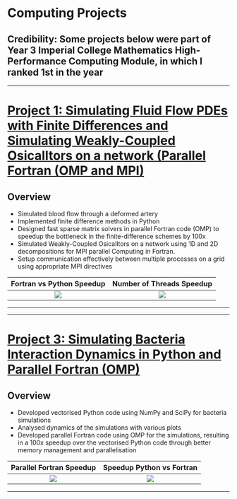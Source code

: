 # Computing Projects

## Credibility: Some projects below were part of Year 3 Imperial College Mathematics High-Performance Computing Module, in which I ranked 1st in the year


---
# [Project 1: Simulating Fluid Flow PDEs with Finite Differences and Simulating Weakly-Coupled Osicalltors on a network (Parallel Fortran (OMP and MPI)](https://github.com/leonwu4951/Computing/blob/master/Fluid-Oscillators/)

## Overview
- Simulated blood flow through a deformed artery
- Implemented finite difference methods in Python
- Designed fast sparse matrix solvers in parallel Fortran code (OMP) to speedup the bottleneck in the finite-difference schemes by 100x
- Simulated Weakly-Coupled Osicalltors on a network using 1D and 2D decompositions for MPI parallel Computing in Fortran.
- Setup communication effectively between multiple processes on a grid using appropriate MPI directives
 

Fortran vs Python Speedup  |  Number of Threads Speedup
:-------------------------:|:-------------------------:
![](https://github.com/leonwu4951/Computing/blob/master/Fluid-Oscillators/speedup.png)  |  ![](https://github.com/leonwu4951/Computing/blob/master/Fluid-Oscillators/threads.png)
---



---
# [Project 3: Simulating Bacteria Interaction Dynamics in Python and Parallel Fortran (OMP)](https://github.com/leonwu4951/Computing/blob/master/Bacteria/)

## Overview
- Developed vectorised Python code using NumPy and SciPy for bacteria simulations
- Analysed dynamics of the simulations with various plots
- Developed parallel Fortran code using OMP for the simulations, resulting in a 100x speedup over the vectorised Python code through better memory management and parallelisation

Parallel Fortran Speedup  |  Speedup Python vs Fortran 
:-------------------------:|:-------------------------:
![](https://github.com/leonwu4951/Computing/blob/master/Bacteria/speedup.png)  |  ![](https://github.com/leonwu4951/Computing/blob/master/Bacteria/speedup2.png)
---




